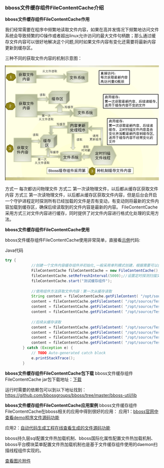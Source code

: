 ### bboss文件缓存组件FileContentCache介绍

**bboss文件缓存组件FileContentCache作用**

  我们经常需要在程序中频繁地读取文件内容，如果在高并发情况下频繁地访问文件系统会导致频繁的IO操作或者超出linux允许访问的最大文件句柄数；那么通过缓存文件内容可以很好地解决这个问题,同时如果文件内容有变化还需要将最新内容更新到缓存区。

三种不同的获取文件内容的机制示意图：  

![](images/bboss/1e9e9ef6-b8d0-3638-89b0-fd28b541c84a.gif)

方式一 每次都访问物理文件
方式二 第一次读物理文件，以后都从缓存区获取文件内容
方式三 第一次读物理文件，以后都从缓存区获取文件内容，但是后台会开启一个守护进程定时探测所有已经加载的文件是否有变动，有变动则将最新的文件内容加载到缓存区，确保后续读取到的文件内容是最新的内容。
FileContentCache采用方式三对文件内容进行缓存，同时提供了对文件内容进行格式化处理的实用方法。

**bboss文件缓存组件FileContentCache使用**

bboss文件缓存组件FileContentCache使用非常简单，直接看[示例](https://github.com/bbossgroups/bboss/blob/master/bboss-util/test/org/frameworkset/util/FileContentCacheTest.java)代码:

Java代码

```java
try {  
            //创建一个文件内容缓存组件并初始化,一般采用单列模式创建，根据需要可以创建多个单列实例。  
            FileContentCache fileContentCache = new FileContentCache();  
            fileContentCache.setRefreshInterval(5000);//设置定时探测扫描文件时间间隔，单位：毫秒，每个组件只会以daemon模式启动一个线程。  
            fileContentCache.start("测试缓存组件");  
              
            //使用组件方法获取文件内容：第一次从缓存读取  
            String content = fileContentCache.getFileContent( "/opt/source/Test.java", "UTF-8",FileContentCache.PLAINEncode);//对内容不做任何处理  
            content = fileContentCache.getFileContent( "/opt/source/Test.java", "UTF-8",FileContentCache.HTMLEncodej);//对html转义存储的文件内容进行还原处理  
            content = fileContentCache.getFileContent( "/opt/source/Test.java", "UTF-8",FileContentCache.HTMLNoBREncode);//对内容进行html转义处理，忽略回车换行处理  
            content = fileContentCache.getFileContent( "/opt/source/Test.java", "UTF-8",FileContentCache.HTMLEncode);//对内容进行html转义处理  
              
            //后续从缓存读取  
            content = fileContentCache.getFileContent( "/opt/source/Test.java", "UTF-8",FileContentCache.PLAINEncode);//对内容不做任何处理  
            content = fileContentCache.getFileContent( "/opt/source/Test.java", "UTF-8",FileContentCache.HTMLEncodej);//对html转义存储的文件内容进行还原处理  
            content = fileContentCache.getFileContent( "/opt/source/Test.java", "UTF-8",FileContentCache.HTMLNoBREncode);//对内容进行html转义处理，忽略回车换行处理  
            content = fileContentCache.getFileContent( "/opt/source/Test.java", "UTF-8",FileContentCache.HTMLEncode);//对内容进行html转义处理  
        } catch (Exception e) {  
            // TODO Auto-generated catch block  
            e.printStackTrace();  
        }  
```

**bboss文件缓存组件FileContentCache包下载**
bboss文件缓存组件FileContentCache jar包下载地址：[下载](https://github.com/bbossgroups/bboss/blob/master/bboss-core/lib/frameworkset-util.jar?raw=true)

运行时需要的依赖包可以到以下地址找到：
https://github.com/bbossgroups/bboss/tree/master/bboss-util/lib

**bboss文件缓存组件FileContentCache应用案例**
bboss文件缓存组件FileContentCache在bboss相关的应用中得到很好的应用：
应用1：[bboss官网中查看demo程序文件源码功能](http://www.bbossgroups.com/detail.htm?demoname=index)

应用2：[自动代码生成工程在线查看生成的文件源码功能](http://gencode.bbossgroups.com/)

bboss持久层sql配置文件热加载机制、bboss国际化属性配置文件热加载机制、bboss平台模块菜单配置文件热加载机制也是基于文件缓存组件使用的daemon扫描线程组件实现的。

[查看图片附件](https://www.iteye.com/blog/yin-bp-2279246#)

